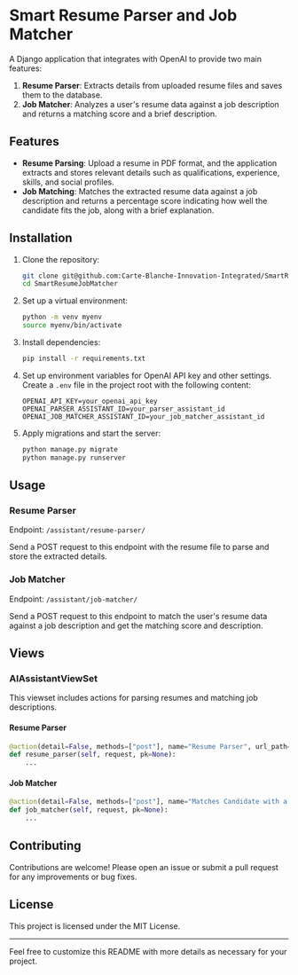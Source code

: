# Smart Resume Parser and Job Matcher


A Django application that integrates with OpenAI to provide two main features:

1. **Resume Parser**: Extracts details from uploaded resume files and saves them to the database.
2. **Job Matcher**: Analyzes a user's resume data against a job description and returns a matching score and a brief description.

## Features

- **Resume Parsing**: Upload a resume in PDF format, and the application extracts and stores relevant details such as qualifications, experience, skills, and social profiles.
- **Job Matching**: Matches the extracted resume data against a job description and returns a percentage score indicating how well the candidate fits the job, along with a brief explanation.

## Installation

1. Clone the repository:

    ```bash
    git clone git@github.com:Carte-Blanche-Innovation-Integrated/SmartResumeJobMatcher.git
    cd SmartResumeJobMatcher
    ```

2. Set up a virtual environment:

    ```bash
    python -m venv myenv
    source myenv/bin/activate
    ```

3. Install dependencies:

    ```bash
    pip install -r requirements.txt
    ```

4. Set up environment variables for OpenAI API key and other settings. Create a `.env` file in the project root with the following content:

    ```env
    OPENAI_API_KEY=your_openai_api_key
    OPENAI_PARSER_ASSISTANT_ID=your_parser_assistant_id
    OPENAI_JOB_MATCHER_ASSISTANT_ID=your_job_matcher_assistant_id
    ```

5. Apply migrations and start the server:

    ```bash
    python manage.py migrate
    python manage.py runserver
    ```

## Usage

### Resume Parser

Endpoint: `/assistant/resume-parser/`

Send a POST request to this endpoint with the resume file to parse and store the extracted details.

### Job Matcher

Endpoint: `/assistant/job-matcher/`

Send a POST request to this endpoint to match the user's resume data against a job description and get the matching score and description.


## Views

### AIAssistantViewSet

This viewset includes actions for parsing resumes and matching job descriptions.

#### Resume Parser

```python
@action(detail=False, methods=["post"], name="Resume Parser", url_path="resume-parser")
def resume_parser(self, request, pk=None):
    ...
```

#### Job Matcher

```python
@action(detail=False, methods=["post"], name="Matches Candidate with a Job Description", url_path="job-matcher")
def job_matcher(self, request, pk=None):
    ...
```

## Contributing

Contributions are welcome! Please open an issue or submit a pull request for any improvements or bug fixes.

## License

This project is licensed under the MIT License.

---

Feel free to customize this README with more details as necessary for your project.